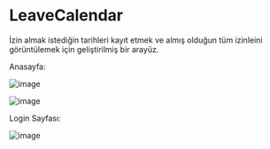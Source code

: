 ﻿# LeaveCalendar

İzin almak istediğin tarihleri kayıt etmek ve almış olduğun tüm izinleini görüntülemek için geliştirilmiş bir arayüz.

Anasayfa:


![image](https://github.com/user-attachments/assets/1dc762bb-e003-4309-b685-c724130ec733)


![image](https://github.com/user-attachments/assets/dddb6b62-4252-4860-b4da-cae230fee057)


Login Sayfası:


![image](https://github.com/user-attachments/assets/8a325d44-b9ca-48a0-a0b1-aefca6674730)


